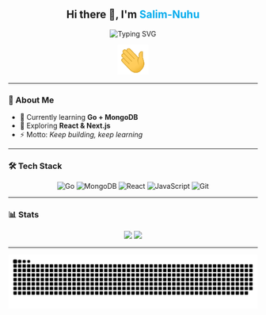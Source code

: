 <h2 align="center">
  Hi there 👋, I'm <span style="color:#00aced">Salim-Nuhu</span>
</h2>

<!-- Typing animation -->
<p align="center">
  <img src="https://readme-typing-svg.herokuapp.com?font=Fira+Code&weight=600&size=22&pause=1000&color=00aced&center=true&vCenter=true&width=500&lines=Backend+Dev+in+progress;Learning+Go+%26+MongoDB;Exploring+React+%26+Next.js;Keep+Building+Keep+Learning+⚡" alt="Typing SVG" />
</p>

<!-- Wave animation -->
<p align="center">
  <img src="https://raw.githubusercontent.com/ABSphreak/ABSphreak/master/gifs/Hi.gif" height="60" />
</p>

---

### 🚀 About Me  
- 🔭 Currently learning **Go + MongoDB**  
- 🌱 Exploring **React & Next.js**  
- ⚡ Motto: *Keep building, keep learning*  

---

### 🛠 Tech Stack  
<p align="center">
  <img src="https://cdn.jsdelivr.net/gh/devicons/devicon/icons/go/go-original.svg" height="40" alt="Go"/>
  <img src="https://cdn.jsdelivr.net/gh/devicons/devicon/icons/mongodb/mongodb-original.svg" height="40" alt="MongoDB"/>
  <img src="https://cdn.jsdelivr.net/gh/devicons/devicon/icons/react/react-original.svg" height="40" alt="React"/>
  <img src="https://cdn.jsdelivr.net/gh/devicons/devicon/icons/javascript/javascript-original.svg" height="40" alt="JavaScript"/>
  <img src="https://cdn.jsdelivr.net/gh/devicons/devicon/icons/git/git-original.svg" height="40" alt="Git"/>
</p>

---

### 📊 Stats  
<p align="center">
  <img src="https://github-readme-stats.vercel.app/api?username=Salim-Nuhu&show_icons=true&theme=tokyonight" height="160"/>
  <img src="https://streak-stats.demolab.com?user=Salim-Nuhu&theme=tokyonight" height="160"/>
</p>

---

<p align="center">
  <img src="https://raw.githubusercontent.com/Platane/snk/output/github-contribution-grid-snake.svg" alt="snake animation"/>
</p>
